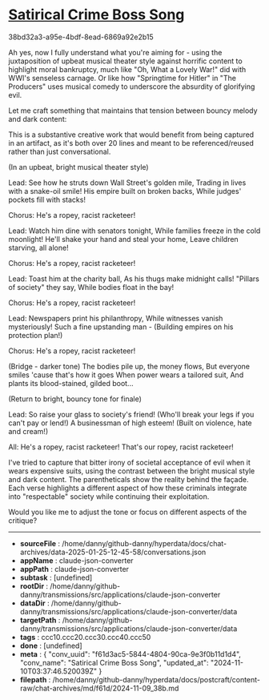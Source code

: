 # [Satirical Crime Boss Song](https://claude.ai/chat/f61d3ac5-5844-4804-90ca-9e3f0b11d1d4)

38bd32a3-a95e-4bdf-8ead-6869a92e2b15

 Ah yes, now I fully understand what you're aiming for - using the juxtaposition of upbeat musical theater style against horrific content to highlight moral bankruptcy, much like "Oh, What a Lovely War!" did with WWI's senseless carnage. Or like how "Springtime for Hitler" in "The Producers" uses musical comedy to underscore the absurdity of glorifying evil.

Let me craft something that maintains that tension between bouncy melody and dark content:

<antThinking>This is a substantive creative work that would benefit from being captured in an artifact, as it's both over 20 lines and meant to be referenced/reused rather than just conversational.</antThinking>

<antArtifact identifier="crime-boss-song" type="text/markdown" title="Satirical Crime Boss Song">
(In an upbeat, bright musical theater style)

Lead:
See how he struts down Wall Street's golden mile,
Trading in lives with a snake-oil smile!
His empire built on broken backs,
While judges' pockets fill with stacks!

Chorus:
He's a ropey, racist racketeer!

Lead:
Watch him dine with senators tonight,
While families freeze in the cold moonlight!
He'll shake your hand and steal your home,
Leave children starving, all alone!

Chorus:
He's a ropey, racist racketeer!

Lead:
Toast him at the charity ball,
As his thugs make midnight calls!
"Pillars of society" they say,
While bodies float in the bay!

Chorus: 
He's a ropey, racist racketeer!

Lead:
Newspapers print his philanthropy,
While witnesses vanish mysteriously!
Such a fine upstanding man -
(Building empires on his protection plan!)

Chorus:
He's a ropey, racist racketeer!

(Bridge - darker tone)
The bodies pile up, the money flows,
But everyone smiles 'cause that's how it goes
When power wears a tailored suit,
And plants its blood-stained, gilded boot...

(Return to bright, bouncy tone for finale)

Lead:
So raise your glass to society's friend!
(Who'll break your legs if you can't pay or lend!)
A businessman of high esteem!
(Built on violence, hate and cream!)

All:
He's a ropey, racist racketeer!
That's our ropey, racist racketeer!
</antArtifact>

I've tried to capture that bitter irony of societal acceptance of evil when it wears expensive suits, using the contrast between the bright musical style and dark content. The parentheticals show the reality behind the façade. Each verse highlights a different aspect of how these criminals integrate into "respectable" society while continuing their exploitation.

Would you like me to adjust the tone or focus on different aspects of the critique?

---

* **sourceFile** : /home/danny/github-danny/hyperdata/docs/chat-archives/data-2025-01-25-12-45-58/conversations.json
* **appName** : claude-json-converter
* **appPath** : claude-json-converter
* **subtask** : [undefined]
* **rootDir** : /home/danny/github-danny/transmissions/src/applications/claude-json-converter
* **dataDir** : /home/danny/github-danny/transmissions/src/applications/claude-json-converter/data
* **targetPath** : /home/danny/github-danny/transmissions/src/applications/claude-json-converter/data
* **tags** : ccc10.ccc20.ccc30.ccc40.ccc50
* **done** : [undefined]
* **meta** : {
  "conv_uuid": "f61d3ac5-5844-4804-90ca-9e3f0b11d1d4",
  "conv_name": "Satirical Crime Boss Song",
  "updated_at": "2024-11-10T03:37:46.520039Z"
}
* **filepath** : /home/danny/github-danny/hyperdata/docs/postcraft/content-raw/chat-archives/md/f61d/2024-11-09_38b.md